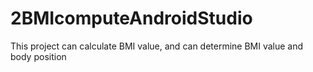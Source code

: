 # 2BMIcomputeAndroidStudio
This project can calculate BMI value, and can determine BMI value and body position
